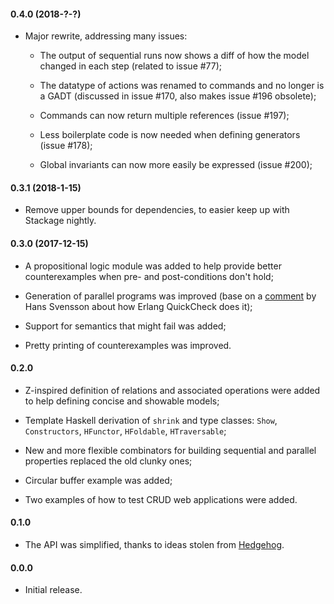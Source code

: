 #### 0.4.0 (2018-?-?)

  * Major rewrite, addressing many issues:

    - The output of sequential runs now shows a diff of how the model changed in
      each step (related to issue #77);

    - The datatype of actions was renamed to commands and no longer is a GADT
      (discussed in issue #170, also makes issue #196 obsolete);

    - Commands can now return multiple references (issue #197);

    - Less boilerplate code is now needed when defining generators (issue #178);

    - Global invariants can now more easily be expressed (issue #200);

#### 0.3.1 (2018-1-15)

  * Remove upper bounds for dependencies, to easier keep up with
    Stackage nightly.

#### 0.3.0 (2017-12-15)

  * A propositional logic module was added to help provide better
    counterexamples when pre- and post-conditions don't hold;

  * Generation of parallel programs was improved (base on
    a [comment](https://github.com/Quviq/QuickCheckExamples/issues/2) by
    Hans Svensson about how Erlang QuickCheck does it);

  * Support for semantics that might fail was added;

  * Pretty printing of counterexamples was improved.

#### 0.2.0

  * Z-inspired definition of relations and associated operations were
    added to help defining concise and showable models;

  * Template Haskell derivation of `shrink` and type classes: `Show`,
    `Constructors`, `HFunctor`, `HFoldable`, `HTraversable`;

  * New and more flexible combinators for building sequential and
    parallel properties replaced the old clunky ones;

  * Circular buffer example was added;

  * Two examples of how to test CRUD web applications were added.

#### 0.1.0

  * The API was simplified, thanks to ideas stolen from
    [Hedgehog](https://github.com/hedgehogqa/haskell-hedgehog/commit/385c92f9dd0aa7e748fc677b2eeead5e3572685f).

#### 0.0.0

  * Initial release.
